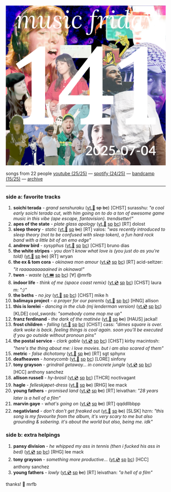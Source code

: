 ![cover collage](./2025-07-04.png)

songs from 22 people
[youtube (25/25)](<https://youtube.com/playlist?list=PLHKkvq2Z_NhhCWkEIQxIHsBkSA1BmPFSn>) — [spotify (24/25)](<https://open.spotify.com/playlist/3baKGcxTbrkxcrIXY5zux0>) — [bandcamp (15/25)](<https://www.buymusic.club/list/mrfb-2025-07-04-mf141>) — [archive](https://github.com/mrfb/music-friday/)

---

### side a: favorite tracks
1. **soichi terada** - *grand senshuraku* ([yt.👢](https://youtu.be/-01k8eyv9Wc) ~~sp~~ ~~bc~~)
[CHST] surasshu: *"a cool early soichi terada cut, with him going on to do a ton of awesome game music in this vibe (ape escape, fantavision). trendsetter!"*
1. **apes of the state** - *plate glass apology* ([yt.📼](https://youtu.be/0QgquRcfQ8E) [sp](https://open.spotify.com/track/1EqCEXbjUR5dso1ZYrytCp) [bc](https://apesofthestate.bandcamp.com/track/plate-glass-apology-2))
[RT] dolost
1. **sleep theory** - *static* ([yt.📼](https://youtu.be/JXukrO-yF7g) [sp](https://open.spotify.com/track/5qq3jq7UJeILpqT92UvIGt) ~~bc~~)
[RT] valos: *"was recently introduced to sleep theory (not to be confused with sleep token), a fun hard rock band with a little bit of an emo edge"*
1. **andrew bird** - *sysyphus* ([yt.📼](https://youtu.be/zug1B8DSkWw) [sp](https://open.spotify.com/track/403vzOZN0tETDpvFipkNIL) [bc](https://andrewbird.bandcamp.com/track/sisyphus))
[CHST] bruno dias
1. **the white stripes** - *you don't know what love is (you just do as you're told)* ([yt.📼](https://youtu.be/8xsF9fHdAfo) [sp](https://open.spotify.com/track/2PVq6RRjQpycXb6yQEkHHt) ~~bc~~)
[RT] wryan
1. **the ex & tom cora** - *okinawa mon amour* ([yt.💿](https://youtu.be/OseinRbBB44) [sp](https://open.spotify.com/track/1ihwbVQhV5Uz5yDq8eZ5uX) [bc](https://theex.bandcamp.com/track/okinawa-mon-amour))
[RT] acid-seltzer: *"it raaaaaaaaaained in okinawa!"*
1. **twen** - *waste* ([yt.🎟️](https://youtu.be/zeT4BqiyU44) [sp](https://open.spotify.com/track/565AqSVM1YsstCw8mpkz4P) [bc](https://twen.bandcamp.com/track/waste))
[∀] @mrfb
1. **indoor life** - *think of me (space coast remix)* ([yt.💿](https://youtu.be/GdxKmMWYdJ0) [sp](https://open.spotify.com/track/16qmvcO5uSbzG0m3euMWEW) [bc](https://compostrecords.bandcamp.com/track/think-of-me-space-coast-remix))
[CHST] laura m: *":)"*
1. **the beths** - *no joy* ([yt.📼](https://youtu.be/x-YWoVuqtp0) [sp](https://open.spotify.com/track/3p1UaNpImYT3nrIy1reGJ6) [bc](https://thebethsnz.bandcamp.com/track/no-joy))
[CHST] mike h
1. **balimaya project** - *a prayer for our parents* ([yt.📼](https://youtu.be/b9okyFizAqQ) [sp](https://open.spotify.com/track/6vQCVkFlAY3EGuArARvcaY) [bc](https://balimayaproject.bandcamp.com/track/a-prayer-for-our-parents))
[HNG] allison
1. **this is lorelei** - *dancing in the club (mj lenderman version)* ([yt.💿](https://youtu.be/7BUI9S6PEiI) [sp](https://open.spotify.com/track/2aFkH4wK9nZbgtmlq411f2) [bc](https://thisislorelei.bandcamp.com/track/dancing-in-the-club-mj-lenderman-version))
[KLDE] cool_swords: *"somebody come mop me up"*
1. **franz ferdinand** - *the dark of the matinée* ([yt.📼](https://youtu.be/cKyG1dRoDlA) [sp](https://open.spotify.com/track/1Rnf6ZttMHJTpbugGPCTtn) ~~bc~~)
[HAUS] jackal!
1. **frost children** - *falling* ([yt.📼](https://youtu.be/6RFXTnSbRKI) [sp](https://open.spotify.com/track/4oXqCSbvtmHaYNWvgfMPmF) [bc](https://frostchildren.bandcamp.com/track/falling))
[CHST] cass: *"dimes square is over. dark woke is back. feeling things is cool again. soon you'll be executed if you go outside without pronoun pins"*
1. **the postal service** - *clark gable* ([yt.💿](https://youtu.be/thwYQeZzpqE) [sp](https://open.spotify.com/track/4H6Xtdvg1uQOzcu5KpE6J3) [bc](https://thepostalservice.bandcamp.com/track/clark-gable))
[CHST] kirby macintosh: *"here's the thing about me: i love movies. but i am also scared of them"*
1. **metric** - *false dichotomy* ([yt.📼](https://youtu.be/fxAIn2OOpwI) [sp](https://open.spotify.com/track/6Lg3XL27eplXv3TENt2Twa) ~~bc~~)
[RT] sgt sphynx
1. **deafheaven** - *honeycomb* ([yt.📼](https://youtu.be/QU8g0XNyHRw) [sp](https://open.spotify.com/track/0G0NKx220sZpjXC4LSoCkA) [bc](https://deafheavens.bandcamp.com/track/honeycomb))
[LORE] sinfony
1. **tony grayson** - *grindrail getaway… in concrete jungle* ([yt.💿](https://youtu.be/S_F7JlckIa8) [sp](https://open.spotify.com/track/1zQQPJ1r2ZOR2H0S2Kqm34) [bc](https://summitsphere.bandcamp.com/track/grindrail-gateway-in-concrete-jungle))
[HCC] anthony sanchez
1. **allison russell** - *hy-brasil* ([yt.💿](https://youtu.be/mmwTPX1r7gw) [sp](https://open.spotify.com/track/2OeMJJ4QlZKW0mjpbIckiq) [bc](https://allisonrussell.bandcamp.com/track/hy-brasil))
[THCR] noctivagant
1. **hagle** - *felleskjøpet-dress* ([yt.📼](https://youtu.be/qIl9afrzYKQ) [sp](https://open.spotify.com/track/7HJA7LJL8ue8z9Oab8Z8qx) ~~bc~~)
[RHG] lee mack
1. **young fathers** - *promised land* ([yt.💿](https://youtu.be/ciy_RJ2NePw) [sp](https://open.spotify.com/track/0dj3UPBCXsTtgWX1KT6OyU) ~~bc~~)
[RT] leivathan: *"28 years later is a hell of a film"*
1. **marvin gaye** - *what's going on* ([yt.💿](https://youtu.be/H-kA3UtBj4M) [sp](https://open.spotify.com/track/3Um9toULmYFGCpvaIPFw7l) ~~bc~~)
[RT] qqddllbbpp
1. **negativland** - *don't don't get freaked out* ([yt.📼](https://youtu.be/StFY_SG9wlk) [sp](https://open.spotify.com/track/7frsGbhvS3yCmHcHzWUdWA) ~~bc~~)
[SLSK] hzrn: *"this song is my favourite from the album, it's very scary to me but also grounding & sobering. it's about the world but also, being me. idk"*

### side b: extra helpings
1. **pansy division** - *he whipped my ass in tennis (then i fucked his ass in bed)* ([yt.💿](https://youtu.be/GsT9uA1v0bc) [sp](https://open.spotify.com/track/7eBJUVBZmlXunnx38hxOQm) [bc](https://pansydivision.bandcamp.com/track/he-whipped-my-ass-in-tennis-then-i-fucked-his-ass-in-bed))
[RHG] lee mack
1. **tony grayson** - *something more productive…* ([yt.💿](https://youtu.be/6dF3RO0-Pns) [sp](https://open.spotify.com/track/0AFh5BShxSGQCNwqRatQ6g) [bc](https://summitsphere.bandcamp.com/track/something-more-productive))
[HCC] anthony sanchez
1. **young fathers** - *lowly* ([yt.💿](https://youtu.be/3p7x3PiB36c) [sp](https://open.spotify.com/track/6A52lb32k3kos199mxEW5Q) ~~bc~~)
[RT] leivathan: *"a hell of a film"*

thanks! 💖 mrfb
